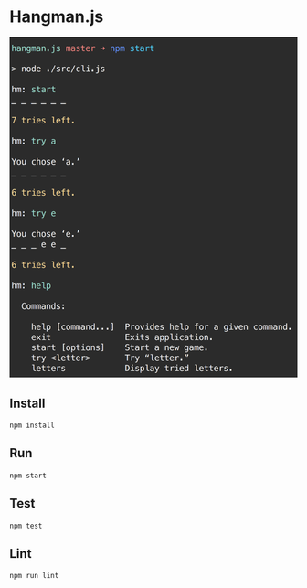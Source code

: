 # Hangman.js

![screenshot of hangman.js running](screenshot.png)

## Install

```
npm install
```

## Run

```
npm start
```

## Test

```
npm test
```

## Lint

```
npm run lint
```
